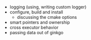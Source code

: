 - logging (using, writing custom logger)
- configure, build and install
  - discussing the cmake options
- smart pointers and ownership
- cross executor behavior
- passing data out of ginkgo